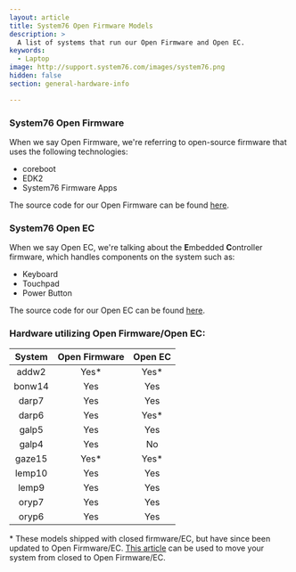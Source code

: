 ```yaml
---
layout: article
title: System76 Open Firmware Models
description: >
  A list of systems that run our Open Firmware and Open EC.
keywords:
  - Laptop
image: http://support.system76.com/images/system76.png
hidden: false
section: general-hardware-info

---
```


### System76 Open Firmware 

When we say Open Firmware, we're referring to open-source firmware that uses the following technologies:

- coreboot
- EDK2
- System76 Firmware Apps

The source code for our Open Firmware can be found [here](https://github.com/system76/firmware-open).

### System76 Open EC

When we say Open EC, we're talking about the <b>E</b>mbedded <b>C</b>ontroller firmware, which handles components on the system such as:

- Keyboard
- Touchpad 
- Power Button

The source code for our Open EC can be found [here](https://github.com/system76/ec).

### Hardware utilizing Open Firmware/Open EC:

| System | Open Firmware | Open EC |
|:------:|:-------------:|:-------:| 
| addw2  | Yes\*         | Yes\*   |
| bonw14 | Yes           | Yes     |
| darp7  | Yes           | Yes     |
| darp6  | Yes           | Yes\*   |
| galp5  | Yes           | Yes     |
| galp4  | Yes           | No      |
| gaze15 | Yes\*         | Yes\*   |
| lemp10 | Yes           | Yes     |
| lemp9  | Yes           | Yes     |
| oryp7  | Yes           | Yes     |
| oryp6  | Yes           | Yes     |

\* These models shipped with closed firmware/EC, but have since been updated to Open Firmware/EC. [This article](/articles/transition-firmware) can be used to move your system from closed to Open Firmware/EC.
